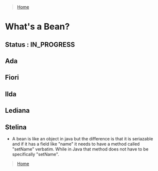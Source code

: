 >[Home](Home.md)

# What's a Bean?

## Status : IN_PROGRESS 

## Ada
## Fiori
## Ilda
## Lediana
## Stelina
- A bean is like an object in java but the difference is that it is seriazable and if it has a field like "name" it needs to have a method called "setName" verbatim. While in Java that method does not have to be specifically "setName".



>[Home](HOME.md)
